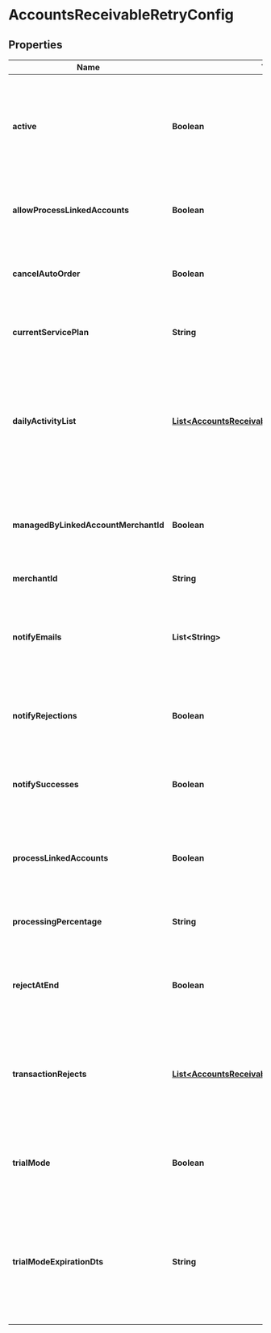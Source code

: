 
# AccountsReceivableRetryConfig

## Properties
Name | Type | Description | Notes
------------ | ------------- | ------------- | -------------
**active** | **Boolean** | True if the retry should run daily.  False puts the retry service into an inactive state for this merchant. |  [optional]
**allowProcessLinkedAccounts** | **Boolean** | True if this account has linked accounts that it can process. |  [optional]
**cancelAutoOrder** | **Boolean** | If true also cancel the auto order if the order is rejected at the end |  [optional]
**currentServicePlan** | **String** | The current service plan that the account is on. |  [optional]
**dailyActivityList** | [**List&lt;AccountsReceivableRetryDayActivity&gt;**](AccountsReceivableRetryDayActivity.md) | A list of days and what actions should take place on those days after an order reaches accounts receivable |  [optional]
**managedByLinkedAccountMerchantId** | **Boolean** | If not null, this account is managed by the specified parent merchant id. |  [optional]
**merchantId** | **String** | UltraCart merchant ID |  [optional]
**notifyEmails** | **List&lt;String&gt;** | A list of email addresses to receive summary notifications from the retry service. |  [optional]
**notifyRejections** | **Boolean** | If true, email addresses are notified of rejections. |  [optional]
**notifySuccesses** | **Boolean** | If true, email addresses are notified of successful charges. |  [optional]
**processLinkedAccounts** | **Boolean** | If true, all linked accounts are also processed using the same rules. |  [optional]
**processingPercentage** | **String** | The percentage rate charged for the service. |  [optional]
**rejectAtEnd** | **Boolean** | If true, the order is rejected the day after the last configured activity day |  [optional]
**transactionRejects** | [**List&lt;AccountsReceivableRetryTransactionReject&gt;**](AccountsReceivableRetryTransactionReject.md) | Array of key/value pairs that when found in the response cause the rejection of the transaction. |  [optional]
**trialMode** | **Boolean** | True if the account is currently in trial mode.  Set to false to exit trial mode. |  [optional]
**trialModeExpirationDts** | **String** | The date when trial mode expires.  If this date is reached without exiting trial mode, the service will de-activate. |  [optional]



